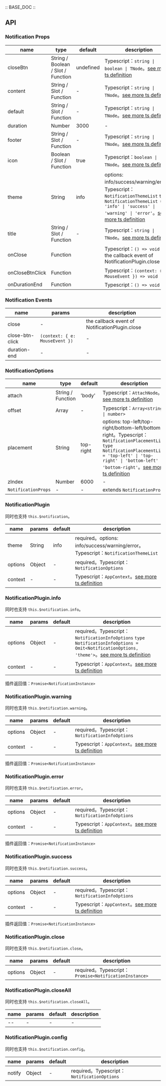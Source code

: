 :: BASE_DOC ::

## API

### Notification Props

name | type | default | description | required
-- | -- | -- | -- | --
closeBtn | String / Boolean / Slot / Function | undefined | Typescript：`string \| boolean \| TNode`。[see more ts definition](https://github.com/Tencent/tdesign-vue/blob/develop/src/common.ts) | N
content | String / Slot / Function | - | Typescript：`string \| TNode`。[see more ts definition](https://github.com/Tencent/tdesign-vue/blob/develop/src/common.ts) | N
default | String / Slot / Function | - | Typescript：`string \| TNode`。[see more ts definition](https://github.com/Tencent/tdesign-vue/blob/develop/src/common.ts) | N
duration | Number | 3000 | \- | N
footer | String / Slot / Function | - | Typescript：`string \| TNode`。[see more ts definition](https://github.com/Tencent/tdesign-vue/blob/develop/src/common.ts) | N
icon | Boolean / Slot / Function | true | Typescript：`boolean \| TNode`。[see more ts definition](https://github.com/Tencent/tdesign-vue/blob/develop/src/common.ts) | N
theme | String | info | options: info/success/warning/error。Typescript：`NotificationThemeList` `type NotificationThemeList = 'info' \| 'success' \| 'warning' \| 'error'`。[see more ts definition](https://github.com/Tencent/tdesign-vue/tree/develop/src/notification/type.ts) | N
title | String / Slot / Function | - | Typescript：`string \| TNode`。[see more ts definition](https://github.com/Tencent/tdesign-vue/blob/develop/src/common.ts) | N
onClose | Function |  | Typescript：`() => void`<br/>the callback event of NotificationPlugin.close | N
onCloseBtnClick | Function |  | Typescript：`(context: { e: MouseEvent }) => void`<br/> | N
onDurationEnd | Function |  | Typescript：`() => void`<br/> | N

### Notification Events

name | params | description
-- | -- | --
close | \- | the callback event of NotificationPlugin.close
close-btn-click | `(context: { e: MouseEvent })` | \-
duration-end | \- | \-

### NotificationOptions

name | type | default | description | required
-- | -- | -- | -- | --
attach | String / Function | 'body' | Typescript：`AttachNode`。[see more ts definition](https://github.com/Tencent/tdesign-vue/blob/develop/src/common.ts) | N
offset | Array | - | Typescript：`Array<string \| number>` | N
placement | String | top-right | options: top-left/top-right/bottom-left/bottom-right。Typescript：`NotificationPlacementList` `type NotificationPlacementList = 'top-left' \| 'top-right' \| 'bottom-left' \| 'bottom-right'`。[see more ts definition](https://github.com/Tencent/tdesign-vue/tree/develop/src/notification/type.ts) | N
zIndex | Number | 6000 | \- | N
`NotificationProps` | \- | - | extends `NotificationProps` | N

### NotificationPlugin

同时也支持 `this.$notification`。

name | params | default | description
-- | -- | -- | --
theme | String | info | required。options: info/success/warning/error。Typescript：`NotificationThemeList`
options | Object | - | required。Typescript：`NotificationOptions`
context | \- | - | Typescript：`AppContext`。[see more ts definition](https://github.com/Tencent/tdesign-vue/blob/develop/src/common.ts)

### NotificationPlugin.info

同时也支持 `this.$notification.info`。

name | params | default | description
-- | -- | -- | --
options | Object | - | required。Typescript：`NotificationInfoOptions` `type NotificationInfoOptions = Omit<NotificationOptions, 'theme'>`。[see more ts definition](https://github.com/Tencent/tdesign-vue/tree/develop/src/notification/type.ts)
context | \- | - | Typescript：`AppContext`。[see more ts definition](https://github.com/Tencent/tdesign-vue/blob/develop/src/common.ts)

插件返回值：`Promise<NotificationInstance>`

### NotificationPlugin.warning

同时也支持 `this.$notification.warning`。

name | params | default | description
-- | -- | -- | --
options | Object | - | required。Typescript：`NotificationInfoOptions`
context | \- | - | Typescript：`AppContext`。[see more ts definition](https://github.com/Tencent/tdesign-vue/blob/develop/src/common.ts)

插件返回值：`Promise<NotificationInstance>`

### NotificationPlugin.error

同时也支持 `this.$notification.error`。

name | params | default | description
-- | -- | -- | --
options | Object | - | required。Typescript：`NotificationInfoOptions`
context | \- | - | Typescript：`AppContext`。[see more ts definition](https://github.com/Tencent/tdesign-vue/blob/develop/src/common.ts)

插件返回值：`Promise<NotificationInstance>`

### NotificationPlugin.success

同时也支持 `this.$notification.success`。

name | params | default | description
-- | -- | -- | --
options | Object | - | required。Typescript：`NotificationInfoOptions`
context | \- | - | Typescript：`AppContext`。[see more ts definition](https://github.com/Tencent/tdesign-vue/blob/develop/src/common.ts)

插件返回值：`Promise<NotificationInstance>`

### NotificationPlugin.close

同时也支持 `this.$notification.close`。

name | params | default | description
-- | -- | -- | --
options | Object | - | required。Typescript：`Promise<NotificationInstance>`

### NotificationPlugin.closeAll

同时也支持 `this.$notification.closeAll`。

name | params | default | description
-- | -- | -- | --
-- | \- | - | \-

### NotificationPlugin.config

同时也支持 `this.$notification.config`。

name | params | default | description
-- | -- | -- | --
notify | Object | - | required。Typescript：`NotificationOptions`
